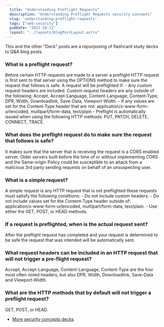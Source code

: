 ```yaml
---
  title: "Understanding Preflight Requests"
  description: "Understanding Preflight Requests security concepts"
  slug: 'understanding-preflight-requests'
  tags: ["web-security"]
  pubDate: "2021-10-11"
  layout: "../layouts/BlogPostLayout.astro"
---
```


This and the other "Deck" posts are a repurposing of flashcard study decks to Q&A blog posts. 

<h3>What is a preflight request?</h3>
Before certain HTTP requests are made to a server a preflight HTTP request is first sent to that server using the OPTIONS method to make sure the request that follows is safe. A request will be preflighted if: - Any custom request headers are included. Custom request headers are any outside of the following: Accept, Accept-Language, Content-Language, Content-Type, DPR, Width, Downloadlink, Save-Data, Viewport-Width. - If any values are set for the Content-Type header that are not: application/x-www-form-urlencoded, multipart/form-data, text/plain - Preflight is automatically issued when using the following HTTP methods: PUT, PATCH, DELETE, CONNECT, TRACE.


<h3>What does the preflight request do to make sure the request that follows is safe?</h3>
It makes sure that the server that is receiving the request is a CORS enabled server. Older servers built before the time of or without implementing CORS and the Same-origin Policy could be susceptible to an attack from a malicious 3rd party sending requests on behalf of an unsuspecting user.


<h3>What is a simple request?</h3>
A simple request is any HTTP request that is not preflighted these requests must satisfy the following conditions: - Do not include custom headers. - Do not include values set for the Content-Type header outside of: application/x-www-form-urlencoded, multipart/form-data, text/plain. - Use either the GET, POST, or HEAD methods.


<h3>If a request is preflighted, when is the actual request sent?</h3>
After the preflight request has completed and your request is determined to be safe the request that was intended will be automatically sent.


<h3>What request headers can be included in an HTTP request that will not trigger a pre-flight request? </h3>
Accept, Accept-Language, Content-Language, Content-Type are the four most often noted headers, but also DPR, Width, Downloadlink, Save-Data and Viewport-Width.


<h3>What are the HTTP methods that by default will not trigger a preflight request?</h3>
GET, POST, or HEAD.

- [More security concepts decks](https://www.devdecks.io/tags/elixir-deck)